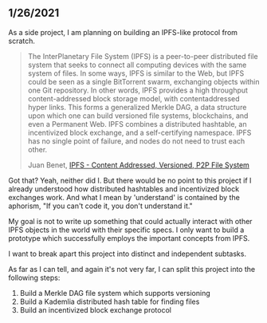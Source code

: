 ## 1/26/2021

As a side project, I am planning on building an IPFS-like protocol from scratch.

> The InterPlanetary File System (IPFS) is a peer-to-peer distributed file system that seeks to connect all computing devices with the same system of files. In some ways, IPFS is similar to the Web, but IPFS could be seen as a single BitTorrent swarm, exchanging objects within one Git repository. In other words, IPFS provides a high throughput content-addressed block storage model, with contentaddressed hyper links. This forms a generalized Merkle DAG, a data structure upon which one can build versioned file systems, blockchains, and even a Permanent Web. IPFS combines a distributed hashtable, an incentivized block exchange, and a self-certifying namespace. IPFS has no single point of failure, and nodes do not need to trust each other.
>
> Juan Benet, [IPFS - Content Addressed, Versioned, P2P File System](https://github.com/ipfs/papers/raw/master/ipfs-cap2pfs/ipfs-p2p-file-system.pdf)

Got that? Yeah, neither did I. But there would be no point to this project if I already understood how distributed hashtables and incentivized block exchanges work. And what I mean by 'understand' is contained by the aphorism, "If you can't code it, you don't understand it."

My goal is not to write up something that could actually interact with other IPFS objects in the world with their specific specs. I only want to build a prototype which successfully employs the important concepts from IPFS.

I want to break apart this project into distinct and independent subtasks.

As far as I can tell, and again it's not very far, I can split this project into the following steps:

1. Build a Merkle DAG file system which supports versioning
2. Build a Kademlia distributed hash table for finding files
3. Build an incentivized block exchange protocol
